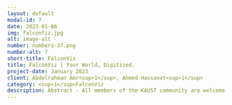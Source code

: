 ```yaml
---
layout: default
modal-id: 7
date: 2023-01-06
img: falconfiz.jpg
alt: image-alt
number: numbers-37.png
number-alt: 7 
short-title: FalconViz 
title: FalconViz | Your World, Digitized.
project-date: January 2023
client: Abdelrahman Amr<sup>1</sup>, Ahmed Hassanat<sup>1</sup>
category: <sup>1</sup>FalconViz
description: Abstract - All members of the KAUST community are welcome to join and experience FalconViz's state-of-the-art and emerging technologies, supporting the digital transformation that the Kingdom is experiencing as part of Vision 2030. Visit our Website at www.falconviz.com and contact us at info@falconviz.com.
---
```

